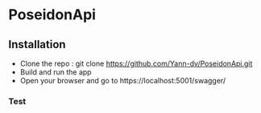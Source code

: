 # PoseidonApi

## Installation

- Clone the repo : git clone https://github.com/Yann-dv/PoseidonApi.git
- Build and run the app
- Open your browser and go to https://localhost:5001/swagger/

### Test